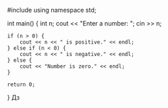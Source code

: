 #include <iostream>
using namespace std;

int main() {
    int n;
    cout << "Enter a number: ";
    cin >> n;

    if (n > 0) {
        cout << n << " is positive." << endl;
    } else if (n < 0) {
        cout << n << " is negative." << endl;
    } else {
        cout << "Number is zero." << endl;
    }

    return 0;
}
Дз
